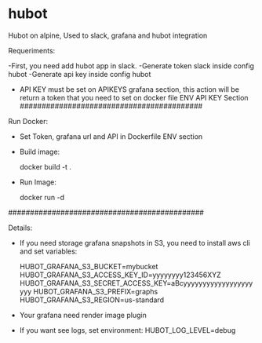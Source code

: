 # hubot

Hubot on alpine, Used to slack, grafana and hubot integration

Requeriments:

-First, you need add hubot app in slack.
-Generate token slack inside config hubot
-Generate api key inside config hubot
- API KEY must be set on APIKEYS grafana section, this action will be return a token that you need to set on docker file ENV API KEY Section
##########################################

Run Docker:

- Set Token, grafana url and API in Dockerfile ENV section
- Build image:

    docker build -t <name> .

- Run Image:

    docker run <name> -d

#############################################

Details:

- If you need storage grafana snapshots in S3, you need to install aws cli and set variables:

    HUBOT_GRAFANA_S3_BUCKET=mybucket
    HUBOT_GRAFANA_S3_ACCESS_KEY_ID=yyyyyyyy123456XYZ
    HUBOT_GRAFANA_S3_SECRET_ACCESS_KEY=aBcyyyyyyyyyyyyyyyyyyyyy
    HUBOT_GRAFANA_S3_PREFIX=graphs
    HUBOT_GRAFANA_S3_REGION=us-standard

- Your grafana need render image plugin

- If you want see logs, set environment: HUBOT_LOG_LEVEL=debug


